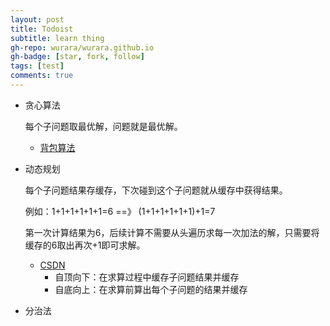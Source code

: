 ```yaml
---
layout: post
title: Todoist
subtitle: learn thing
gh-repo: wurara/wurara.github.io
gh-badge: [star, fork, follow]
tags: [test]
comments: true
---
```


- 贪心算法

  每个子问题取最优解，问题就是最优解。
  - [背包算法](https://github.com/trekhleb/javascript-algorithms/tree/master/src/algorithms/sets/knapsack-problem)
- 动态规划

  每个子问题结果存缓存，下次碰到这个子问题就从缓存中获得结果。
  
  例如：1+1+1+1+1+1=6 ==》 (1+1+1+1+1+1)+1=7
  
  第一次计算结果为6，后续计算不需要从头遍历求每一次加法的解，只需要将缓存的6取出再次+1即可求解。
  
  - [CSDN](https://blog.csdn.net/u013309870/article/details/75193592)
    - 自顶向下：在求算过程中缓存子问题结果并缓存
    - 自底向上：在求算前算出每个子问题的结果并缓存
 
- 分治法

  
